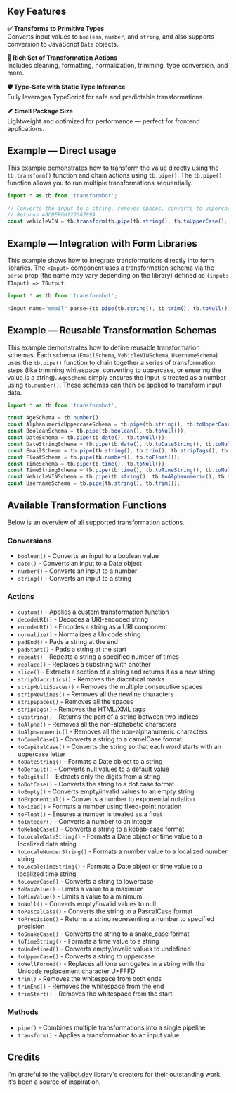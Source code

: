 ## Key Features

**✅ Transforms to Primitive Types**\
Converts input values to `boolean`, `number`, and `string`, and also supports conversion to JavaScript `Date` objects.

**🧼 Rich Set of Transformation Actions**\
Includes cleaning, formatting, normalization, trimming, type conversion, and more.

**🛡️ Type-Safe with Static Type Inference**\
Fully leverages TypeScript for safe and predictable transformations.

**🪶 Small Package Size**\
Lightweight and optimized for performance — perfect for frontend applications.

## Example — Direct usage

<!-- prettier-ignore -->
This example demonstrates how to transform the value directly using the `tb.transform()` function and chain actions
using `tb.pipe()`. The `tb.pipe()` function allows you to run multiple transformations sequentially.

```ts
import * as tb from 'transformbot';

// Converts the input to a string, removes spaces, converts to uppercase, removes non-alphanumeric characters, and converts to null if the result is empty.
// Returns ABCDEFGH12356789A
const vehicleVIN = tb.transform(tb.pipe(tb.string(), tb.toUpperCase(), tb.toAlphanumeric(), tb.toNull()), "abcdefgh12356789--a");
```

## Example — Integration with Form Libraries

<!-- prettier-ignore -->
This example shows how to integrate transformations directly into form libraries.
The `<Input>` component uses a transformation schema via the `parse` prop (the name may vary depending on the library)
defined as `(input: TInput) => TOutput`.

```ts
import * as tb from 'transformbot';

<Input name="email" parse={tb.pipe(tb.string(), tb.trim(), tb.toNull())} type="email" />
```

## Example — Reusable Transformation Schemas

<!-- prettier-ignore -->
This example demonstrates how to define reusable transformation schemas.
Each schema (`EmailSchema`, `VehicleVINSchema`, `UsernameSchema`) uses the `tb.pipe()` function to chain together
a series of transformation steps (like trimming whitespace, converting to uppercase, or ensuring the value is a string).
`AgeSchema` simply ensures the input is treated as a number using `tb.number()`.
These schemas can then be applied to transform input data.

```ts
import * as tb from 'transformbot';

const AgeSchema = tb.number();
const AlphanumericUppercaseSchema = tb.pipe(tb.string(), tb.toUpperCase(), tb.toAlphanumeric(), tb.toEmpty());
const BooleanSchema = tb.pipe(tb.boolean(), tb.toNull());
const DateSchema = tb.pipe(tb.date(), tb.toNull());
const DateStringSchema = tb.pipe(tb.date(), tb.toDateString(), tb.toNull());
const EmailSchema = tb.pipe(tb.string(), tb.trim(), tb.stripTags(), tb.stripNewlines(), tb.stripSpaces(), tb.stripDiacritics(), tb.toNull());
const FloatSchema = tb.pipe(tb.number(), tb.toFloat());
const TimeSchema = tb.pipe(tb.time(), tb.toNull());
const TimeStringSchema = tb.pipe(tb.time(), tb.toTimeString(), tb.toNull());
const VehicleVINSchema = tb.pipe(tb.string(), tb.toAlphanumeric(), tb.toUpperCase(), tb.toNull());
const UsernameSchema = tb.pipe(tb.string(), tb.trim());
```

## Available Transformation Functions

Below is an overview of all supported transformation actions.

### Conversions

- `boolean()` - Converts an input to a boolean value
- `date()` - Converts an input to a Date object
- `number()` - Converts an input to a number
- `string()` - Converts an input to a string

### Actions

- `custom()` - Applies a custom transformation function
- `decodeURI()` - Decodes a URI-encoded string
- `encodeURI()` - Encodes a string as a URI component
- `normalize()` - Normalizes a Unicode string
- `padEnd()` - Pads a string at the end
- `padStart()` - Pads a string at the start
- `repeat()` - Repeats a string a specified number of times
- `replace()` - Replaces a substring with another
- `slice()` - Extracts a section of a string and returns it as a new string
- `stripDiacritics()` - Removes the diacritical marks
- `stripMultiSpaces()` - Removes the multiple consecutive spaces
- `stripNewlines()` - Removes all the newline characters
- `stripSpaces()` - Removes all the spaces
- `stripTags()` - Removes the HTML/XML tags
- `substring()` - Returns the part of a string between two indices
- `toAlpha()` - Removes all the non-alphabetic characters
- `toAlphanumeric()` - Removes all the non-alphanumeric characters
- `toCamelCase()` - Converts a string to a camelCase format
- `toCapitalCase()` - Converts the string so that each word starts with an uppercase letter
- `toDateString()` - Formats a Date object to a string
- `toDefault()` - Converts null values to a default value
- `toDigits()` - Extracts only the digits from a string
- `toDotCase()` - Converts the string to a dot.case format
- `toEmpty()` - Converts empty/invalid values to an empty string
- `toExponential()` - Converts a number to exponential notation
- `toFixed()` - Formats a number using fixed-point notation
- `toFloat()` - Ensures a number is treated as a float
- `toInteger()` - Converts a number to an integer
- `toKebabCase()` - Converts a string to a kebab-case format
- `toLocaleDateString()` - Formats a Date object or time value to a localized date string
- `toLocaleNumberString()` - Formats a number value to a localized number string
- `toLocaleTimeString()` - Formats a Date object or time value to a localized time string
- `toLowerCase()` - Converts a string to lowercase
- `toMaxValue()` - Limits a value to a maximum
- `toMinValue()` - Limits a value to a minimum
- `toNull()` - Converts empty/invalid values to null
- `toPascalCase()` - Converts the string to a PascalCase format
- `toPrecision()` - Returns a string representing a number to specified precision
- `toSnakeCase()` - Converts the string to a snake_case format
- `toTimeString()` - Formats a time value to a string
- `toUndefined()` - Converts empty/invalid values to undefined
- `toUpperCase()` - Converts a string to uppercase
- `toWellFormed()` - Replaces all lone surrogates in a string with the Unicode replacement character U+FFFD
- `trim()` - Removes the whitespace from both ends
- `trimEnd()` - Removes the whitespace from the end
- `trimStart()` - Removes the whitespace from the start

### Methods

- `pipe()` - Combines multiple transformations into a single pipeline
- `transform()` - Applies a transformation to an input value

## Credits

I'm grateful to the [valibot.dev](https://valibot.dev/) library's creators for their outstanding work. It's been a source of inspiration.

[license-image]: https://img.shields.io/badge/License-MIT-brightgreen.svg
[license-url]: https://opensource.org/licenses/MIT
[npm-image]: https://img.shields.io/npm/v/transformbotb.svg
[npm-url]: https://npmjs.org/package/transformbot
[downloads-image]: https://img.shields.io/npm/dm/transformbotb.svg
